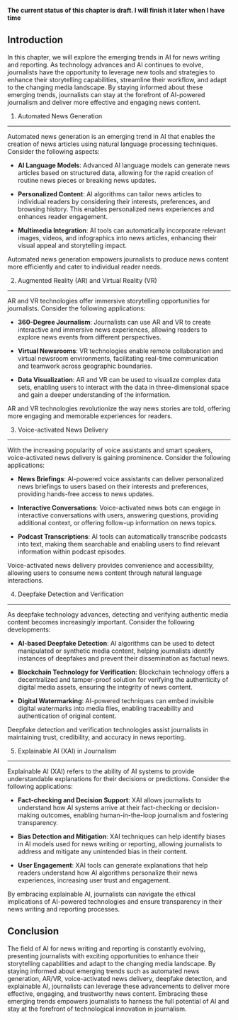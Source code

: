 **The current status of this chapter is draft. I will finish it later when I have time**

Introduction
------------

In this chapter, we will explore the emerging trends in AI for news writing and reporting. As technology advances and AI continues to evolve, journalists have the opportunity to leverage new tools and strategies to enhance their storytelling capabilities, streamline their workflow, and adapt to the changing media landscape. By staying informed about these emerging trends, journalists can stay at the forefront of AI-powered journalism and deliver more effective and engaging news content.

1. Automated News Generation
----------------------------

Automated news generation is an emerging trend in AI that enables the creation of news articles using natural language processing techniques. Consider the following aspects:

* **AI Language Models**: Advanced AI language models can generate news articles based on structured data, allowing for the rapid creation of routine news pieces or breaking news updates.

* **Personalized Content**: AI algorithms can tailor news articles to individual readers by considering their interests, preferences, and browsing history. This enables personalized news experiences and enhances reader engagement.

* **Multimedia Integration**: AI tools can automatically incorporate relevant images, videos, and infographics into news articles, enhancing their visual appeal and storytelling impact.

Automated news generation empowers journalists to produce news content more efficiently and cater to individual reader needs.

2. Augmented Reality (AR) and Virtual Reality (VR)
--------------------------------------------------

AR and VR technologies offer immersive storytelling opportunities for journalists. Consider the following applications:

* **360-Degree Journalism**: Journalists can use AR and VR to create interactive and immersive news experiences, allowing readers to explore news events from different perspectives.

* **Virtual Newsrooms**: VR technologies enable remote collaboration and virtual newsroom environments, facilitating real-time communication and teamwork across geographic boundaries.

* **Data Visualization**: AR and VR can be used to visualize complex data sets, enabling users to interact with the data in three-dimensional space and gain a deeper understanding of the information.

AR and VR technologies revolutionize the way news stories are told, offering more engaging and memorable experiences for readers.

3. Voice-activated News Delivery
--------------------------------

With the increasing popularity of voice assistants and smart speakers, voice-activated news delivery is gaining prominence. Consider the following applications:

* **News Briefings**: AI-powered voice assistants can deliver personalized news briefings to users based on their interests and preferences, providing hands-free access to news updates.

* **Interactive Conversations**: Voice-activated news bots can engage in interactive conversations with users, answering questions, providing additional context, or offering follow-up information on news topics.

* **Podcast Transcriptions**: AI tools can automatically transcribe podcasts into text, making them searchable and enabling users to find relevant information within podcast episodes.

Voice-activated news delivery provides convenience and accessibility, allowing users to consume news content through natural language interactions.

4. Deepfake Detection and Verification
--------------------------------------

As deepfake technology advances, detecting and verifying authentic media content becomes increasingly important. Consider the following developments:

* **AI-based Deepfake Detection**: AI algorithms can be used to detect manipulated or synthetic media content, helping journalists identify instances of deepfakes and prevent their dissemination as factual news.

* **Blockchain Technology for Verification**: Blockchain technology offers a decentralized and tamper-proof solution for verifying the authenticity of digital media assets, ensuring the integrity of news content.

* **Digital Watermarking**: AI-powered techniques can embed invisible digital watermarks into media files, enabling traceability and authentication of original content.

Deepfake detection and verification technologies assist journalists in maintaining trust, credibility, and accuracy in news reporting.

5. Explainable AI (XAI) in Journalism
-------------------------------------

Explainable AI (XAI) refers to the ability of AI systems to provide understandable explanations for their decisions or predictions. Consider the following applications:

* **Fact-checking and Decision Support**: XAI allows journalists to understand how AI systems arrive at their fact-checking or decision-making outcomes, enabling human-in-the-loop journalism and fostering transparency.

* **Bias Detection and Mitigation**: XAI techniques can help identify biases in AI models used for news writing or reporting, allowing journalists to address and mitigate any unintended bias in their content.

* **User Engagement**: XAI tools can generate explanations that help readers understand how AI algorithms personalize their news experiences, increasing user trust and engagement.

By embracing explainable AI, journalists can navigate the ethical implications of AI-powered technologies and ensure transparency in their news writing and reporting processes.

Conclusion
----------

The field of AI for news writing and reporting is constantly evolving, presenting journalists with exciting opportunities to enhance their storytelling capabilities and adapt to the changing media landscape. By staying informed about emerging trends such as automated news generation, AR/VR, voice-activated news delivery, deepfake detection, and explainable AI, journalists can leverage these advancements to deliver more effective, engaging, and trustworthy news content. Embracing these emerging trends empowers journalists to harness the full potential of AI and stay at the forefront of technological innovation in journalism.
